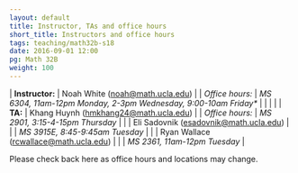 ```yaml
---
layout: default
title: Instructor, TAs and office hours
short_title: Instructors and office hours
tags: teaching/math32b-s18
date: 2016-09-01 12:00
pg: Math 32B
weight: 100
---
```




| __Instructor:__ | Noah White (<a href="mailto:noah@math.ucla.edu">noah@math.ucla.edu</a>)             |
| _Office hours:_ | _MS 6304, 11am-12pm Monday, 2-3pm Wednesday, 9:00-10am Friday*_                     |
|                 |                                                                                     |
| __TA:__         | Khang Huynh (<a href="mailto:hmkhang24@math.ucla.edu">hmkhang24@math.ucla.edu</a>)  |
| _Office hours:_ | _MS 2901, 3:15-4-15pm Thursday_                                                     |
|                 | Eli Sadovnik (<a href="mailto:esadovnik@math.ucla.edu">esadovnik@math.ucla.edu</a>) |
|                 | _MS 3915E, 8:45-9:45am Tuesday_                                                     |
|                 | Ryan Wallace (<a href="mailto:rcwallace@math.ucla.edu">rcwallace@math.ucla.edu</a>) |
|                 | _MS 2361, 11am-12pm Tuesday_                                                                |


Please check back here as office hours and locations may change.
